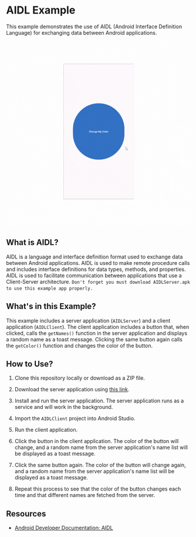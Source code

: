 # AIDL Example

This example demonstrates the use of AIDL (Android Interface Definition Language) for exchanging data between Android applications.

![GIF](https://github.com/datastructblues/datastructblues/blob/main/images/aidl.gif)

## What is AIDL?

AIDL is a language and interface definition format used to exchange data between Android applications. AIDL is used to make remote procedure calls and includes interface definitions for data types, methods, and properties. AIDL is used to facilitate communication between applications that use a Client-Server architecture.
`Don't forget you must download AIDLServer.apk to use this example app properly.`

## What's in this Example?

This example includes a server application (`AIDLServer`) and a client application (`AIDLClient`). The client application includes a button that, when clicked, calls the `getNames()` function in the server application and displays a random name as a toast message. Clicking the same button again calls the `getColor()` function and changes the color of the button.

## How to Use?

1. Clone this repository locally or download as a ZIP file.

2. Download the server application using [this link](https://drive.google.com/file/d/1Mb3hLljsiN_5gy8H2NNUB0YS-puIvFQu/view?usp=sharing).

3. Install and run the server application. The server application runs as a service and will work in the background.

4. Import the `AIDLClient` project into Android Studio.

5. Run the client application.

6. Click the button in the client application. The color of the button will change, and a random name from the server application's name list will be displayed as a toast message.

7. Click the same button again. The color of the button will change again, and a random name from the server application's name list will be displayed as a toast message.

8. Repeat this process to see that the color of the button changes each time and that different names are fetched from the server.

## Resources

- [Android Developer Documentation: AIDL](https://developer.android.com/guide/components/aidl)
